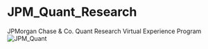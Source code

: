 # JPM_Quant_Research
JPMorgan Chase &amp; Co. Quant Research Virtual Experience Program
![JPM_Quant](https://github.com/alexchancs/JPM_Quant_Research/assets/116485687/800a87b2-f7ef-4f14-9546-79f3f3963444)



